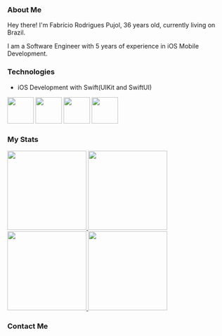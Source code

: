 ### About Me

Hey there! I'm Fabrício Rodrigues Pujol, 36 years old, currently living on Brazil.

I am a Software Engineer with 5 years of experience in iOS Mobile Development.


### Technologies

- iOS Development with Swift(UIKit and SwiftUI)

<div>
  <img src="https://cdn.jsdelivr.net/gh/devicons/devicon/icons/swift/swift-original.svg" width=60/>
  <img src="https://cdn.jsdelivr.net/gh/devicons/devicon/icons/xcode/xcode-original.svg" width=60/>
  <img src="https://cdn.jsdelivr.net/gh/devicons/devicon/icons/jira/jira-original.svg" width=60/>
  <img src="https://cdn.jsdelivr.net/gh/devicons/devicon/icons/git/git-original.svg" width=60/>
</div>

### My Stats

<div>
  <a href="https://github.com/OldJerryLee">
  <img height="180em" src="https://github.readme.stats.vercel.app/api/top-langs/?username=OldJerryLee&layout=compact&langs_count=7&theme=dark"/>
  <img height="180em" src="https://github.readme.stats.vercel.app/api?username=OldJerryLee&show_icons=true&theme=dark&include_all_commits=true&count_private=true"/>
  </a>
</div>

<div>
  <a href="https://github.com/OldJerryLee">
    <img height="180em" src="https://github-readme-stats.vercel.app/api/top-langs/?username=OldJerryLee&layout=compact&langs_count=7&theme=dark"/>
    <img height="180em" src="https://github-readme-stats.vercel.app/api?username=OldJerryLee&show_icons=true&theme=dark&include_all_commits=true&count_private=true"/>
  </a>
</div>

### Contact Me
